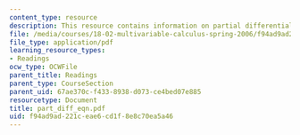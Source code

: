```yaml
---
content_type: resource
description: This resource contains information on partial differential equations.
file: /media/courses/18-02-multivariable-calculus-spring-2006/f94ad9ad221ceae6cd1f8e8c70ea5a46_part_diff_eqn.pdf
file_type: application/pdf
learning_resource_types:
- Readings
ocw_type: OCWFile
parent_title: Readings
parent_type: CourseSection
parent_uid: 67ae370c-f433-8938-d073-ce4bed07e885
resourcetype: Document
title: part_diff_eqn.pdf
uid: f94ad9ad-221c-eae6-cd1f-8e8c70ea5a46
---
```

